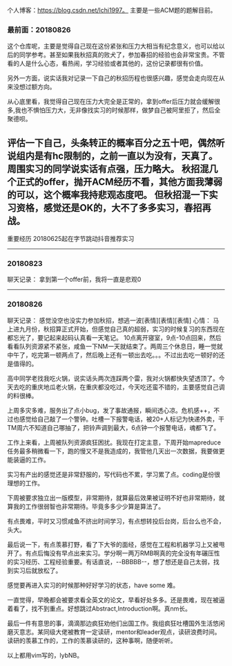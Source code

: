 个人博客：https://blog.csdn.net/lchi1997。  主要是一些ACM题的题解目前。
### 最前面：20180826
这个仓库呢，主要是觉得自己现在这份紧张和压力大相当有纪念意义，也可以给以后的同学参考。甚至如果我秋招真的败犬了，参加春招的经验也会非常宝贵。不管看的人是什么心态，看热闹，学习经验或者其他的，这份记录都很有价值。

另外一方面，说实话我对记录一下自己的秋招历程也很感兴趣，感觉会走向现在从来没想过额方向。

从心底里看，我觉得自己现在压力大完全是正常的，拿到offer后压力就会缓解很多,我也不惧怕压力大，无非像找实习的时候那样，做梦自己被阿里拒了，然后全聚德呗。

评估一下自己，头条转正的概率百分之五十吧，偶然听说组内是有hc限制的，之前一直以为没有，天真了。周围实习的同学说实话有点强，压力略大。
秋招混几个正式的offer，抛开ACM经历不看，其他方面我薄弱的可以，这个概率我持悲观态度吧。
但秋招混一下实习资格，感觉还是OK的，大不了多多实习，春招再战。
---
重要经历
20180625起在字节跳动抖音推荐实习

---
### 20180823
聊天记录：
拿到第一个offer前，我将一直是悲观0

---

### 20180826
聊天记录：
感觉没空也没实力参加秋招，想逃一波[表情][表情][表情]
心情：
马上进九月份，秋招算正式开始，但感觉自己真的超弱，实习的时候复习的东西现在都忘光了，要记起来起码认真看一天笔记。
10点离开寝室，9点-10点回来，然后看看队列资源紧不紧张，咸鱼一下NM一天就结束了。两周三个休息日，睡一觉就中午了，吃完第一顿两点了，然后晚上还有一顿出去吃。。。不过出去吃一顿好的还是值得的。

高中同学老找我吃火锅，说实话头两次连踩两个雷，我对火锅都快失望透顶了。今天去吃的重庆地瓜老火锅，在重庆都没吃过，今天吃还蛮不错的，主要感觉自己调的料很棒。

上周多灾多难，服务出了点小bug，发了事故通报，瞬间透心凉。危机感++，不过也感觉给自己敲了一个警钟。吐槽一下报警电话，被20+人标记为快递外卖，干TM周六不知道自己哪抽了，把铃声调到最大，6点钟一个报警电话，魂都飞了。

工作上来看，上周被队列资源疯狂困扰。我现在打定主意，下周开始mapreduce任务最多稍微看一下，跑的慢又不是我造成的，我管他几天出一次数据，我要做更能装逼的工作。

实习有产出的感觉还是非常舒服的，写代码也不累，学习累了点。coding是份很理想的工作。

下周被要求独立出一版模型，非常期待，就算最后效果被证明不好也非常期待，就算我的工作很弱智也非常期待。毕竟多多少少算是算法了。

有点畏难，平时又习惯咸鱼不挤出时间学习，有点想转投后台岗，后台么也不会，头大。

最后说一下，有点羡慕打野，看了下大爷的面经，感觉在工程和机器学习上又被甩开了。有点后悔没有早点出来实习。学分啊一两万RMB啊真的完全没有年碾压性的实习经历、工程经验重要。有话直说，--BBBBB--，想了想还是自己太弱，找到实习后就放松了。

感觉要再进入实习的时候那种好好学习的状态，have some 难。

一直觉得，早晚都会被要求看全英文的论文，早看好处多多。还是畏难，现在被逼着看了，找不到重点。好想跳过Abstract,Introduction啊。真nm长。

最后一件有意思的事，滴滴那边疯狂劝他们出国工作。我组疯狂吐槽国外生活悠闲磨灭意志。某同级大佬被教育一定读研，mentor和leader观点，读研浪费时间。读研的羡慕工作的，工作的羡慕读研的，这种事啊，随便听听。

以上都用vim写的，lybNB。
